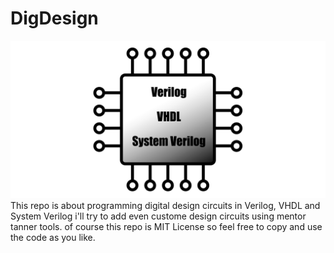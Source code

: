 # DigDesign
![DigDesign](DigDesign.png)
This repo is about programming digital design circuits in Verilog, VHDL and System Verilog
i'll try to add even custome design circuits using mentor tanner tools.
of course this repo is MIT License so feel free to copy and use the code as you like.
